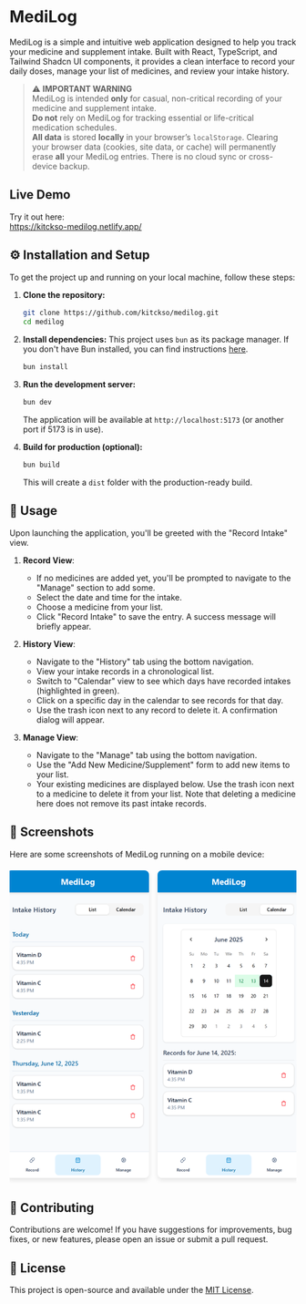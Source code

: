 # MediLog

MediLog is a simple and intuitive web application designed to help you track your medicine and supplement intake. Built with React, TypeScript, and Tailwind Shadcn UI components, it provides a clean interface to record your daily doses, manage your list of medicines, and review your intake history.

> ⚠️ **IMPORTANT WARNING**  
> MediLog is intended **only** for casual, non-critical recording of your medicine and supplement intake.  
> **Do not** rely on MediLog for tracking essential or life-critical medication schedules.  
> **All data** is stored **locally** in your browser’s `localStorage`. Clearing your browser data (cookies, site data, or cache) will permanently erase **all** your MediLog entries. There is no cloud sync or cross-device backup.  

## Live Demo

Try it out here:  
https://kitckso-medilog.netlify.app/

## ⚙️ Installation and Setup

To get the project up and running on your local machine, follow these steps:

1.  **Clone the repository:**
    ```bash
    git clone https://github.com/kitckso/medilog.git
    cd medilog
    ```

2.  **Install dependencies:**
    This project uses `bun` as its package manager. If you don't have Bun installed, you can find instructions [here](https://bun.sh/docs/installation).
    ```bash
    bun install
    ```

3.  **Run the development server:**
    ```bash
    bun dev
    ```
    The application will be available at `http://localhost:5173` (or another port if 5173 is in use).

4.  **Build for production (optional):**
    ```bash
    bun build
    ```
    This will create a `dist` folder with the production-ready build.

## 🚀 Usage

Upon launching the application, you'll be greeted with the "Record Intake" view.

1.  **Record View**:
    *   If no medicines are added yet, you'll be prompted to navigate to the "Manage" section to add some.
    *   Select the date and time for the intake.
    *   Choose a medicine from your list.
    *   Click "Record Intake" to save the entry. A success message will briefly appear.

2.  **History View**:
    *   Navigate to the "History" tab using the bottom navigation.
    *   View your intake records in a chronological list.
    *   Switch to "Calendar" view to see which days have recorded intakes (highlighted in green).
    *   Click on a specific day in the calendar to see records for that day.
    *   Use the trash icon next to any record to delete it. A confirmation dialog will appear.

3.  **Manage View**:
    *   Navigate to the "Manage" tab using the bottom navigation.
    *   Use the "Add New Medicine/Supplement" form to add new items to your list.
    *   Your existing medicines are displayed below. Use the trash icon next to a medicine to delete it from your list. Note that deleting a medicine here does not remove its past intake records.

## 📸 Screenshots

Here are some screenshots of MediLog running on a mobile device:

<div style="display: flex; justify-content: center; gap: 15px; margin-top: 20px; overflow-x: auto; padding-bottom: 10px;">
    <img src="assets/images/screenshot1.png" alt="Screenshot of the Record Intake view" style="width: auto; max-width: 250px; border-radius: 8px; box-shadow: 0 4px 8px rgba(0,0,0,0.1);">
    <img src="assets/images/screenshot2.png" alt="Screenshot of the History list view" style="width: auto; max-width: 250px; border-radius: 8px; box-shadow: 0 4px 8px rgba(0,0,0,0.1);">
    <img src="assets/images/screenshot3.png" alt="Screenshot of the History Calendar view" style="width: auto; max-width: 250px; border-radius: 8px; box-shadow: 0 4px 8px rgba(0,0,0,0.1);">
    <img src="assets/images/screenshot4.png" alt="Screenshot of the Manage Medicines view" style="width: auto; max-width: 250px; border-radius: 8px; box-shadow: 0 4px 8px rgba(0,0,0,0.1);">
</div>

## 🤝 Contributing

Contributions are welcome! If you have suggestions for improvements, bug fixes, or new features, please open an issue or submit a pull request.

## 📄 License

This project is open-source and available under the [MIT License](LICENSE).